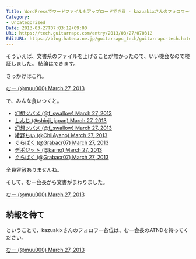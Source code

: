 ```yaml
---
Title: WordPressでワードファイルもアップロードできる - kazuakixさんのフォロワー各位
Category:
- Uncategorized
Date: 2013-03-27T07:03:12+09:00
URL: https://tech.guitarrapc.com/entry/2013/03/27/070312
EditURL: https://blog.hatena.ne.jp/guitarrapc_tech/guitarrapc-tech.hatenablog.com/atom/entry/6802418398340423951
---
```


<!--
Date: 2013-03-27T07:03:12+09:00
URL: https://tech.guitarrapc.com/entry/2013/03/27/070312
-->

そういえば、文書系のファイルを上げることが無かったので、いい機会なので検証しました。
結論はできます。

きっかけはこれ。

[むー (@muu000) March 27, 2013](https://twitter.com/muu000/status/316798556696637440)

で、みんな食いつくと。

* [幻想ツバメ (@f_swallow) March 27, 2013](https://twitter.com/f_swallow/status/316796997577347072)
* [しんじ (@shinji_japan) March 27, 2013](https://twitter.com/shinji_japan/status/316797502714171392)
* [幻想ツバメ (@f_swallow) March 27, 2013](https://twitter.com/f_swallow/status/316797641470119936)
* [綾野ちい (@ChiiAyano) March 27, 2013](https://twitter.com/ChiiAyano/status/316800515403026433)
* [ぐらばく (@Grabacr07) March 27, 2013](https://twitter.com/Grabacr07/status/316800827912224768)
* [デポジット (@karno) March 27, 2013](https://twitter.com/karno/status/316801680232546304)
* [ぐらばく (@Grabacr07) March 27, 2013](https://twitter.com/Grabacr07/status/316801927893618688)

全員容赦ありませんね。

そして、むー会長から文書がまわりました。

[むー (@muu000) March 27, 2013](https://twitter.com/muu000/status/316809145833627648)


## 続報を待て

ということで、kazuakixさんのフォロワー各位は、むー会長のATNDを待ってください。

[むー (@muu000) March 27, 2013](https://twitter.com/muu000/status/316811605176373248)
